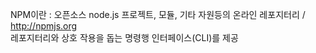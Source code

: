 NPM이란 : 오픈소스 node.js 프로젝트, 모듈, 기타 자원등의 온라인 레포지터리 / http://npmjs.org
<br> 레포지터리와 상호 작용을 돕는 명령행 인터페이스(CLI)를 제공
